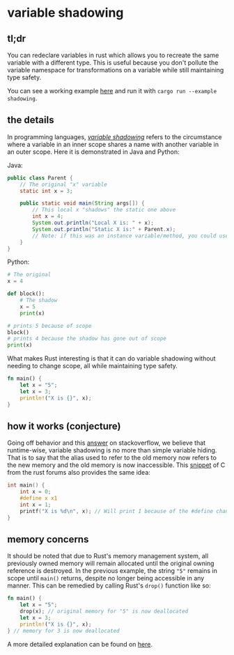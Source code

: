 # variable shadowing

## tl;dr

You can redeclare variables in rust which allows you to recreate the same variable with a different type. This is useful because you don't pollute the variable namespace for transformations on a variable while still maintaining type safety.

You can see a working example [here](../examples/shadowing/main.rs) and run it with `cargo run --example shadowing`.

## the details

In programming languages, [_variable shadowing_](https://en.wikipedia.org/wiki/Variable_shadowing) refers to the circumstance where a variable in an inner scope shares a name with another variable in an outer scope. Here it is demonstrated in Java and Python:

Java:

```java
public class Parent {
    // The original "x" variable
    static int x = 3;

    public static void main(String args[]) {
        // This local x "shadows" the static one above
        int x = 4;
        System.out.println("Local X is: " + x);
        System.out.println("Static X is:" + Parent.x);
        // Note: if this was an instance variable/method, you could use `this.field` to access it
    }
}
```

Python:

```python
# The original
x = 4

def block():
    # The shadow
    x = 5
    print(x)

# prints 5 because of scope
block()
# prints 4 because the shadow has gone out of scope
print(x)
```

What makes Rust interesting is that it can do variable shadowing without needing to change scope, all while maintaining type safety.

```rust
fn main() {
    let x = "5";
    let x = 3;
    println!("X is {}", x);
}
```

## how it works (conjecture)

Going off behavior and this [answer](https://stackoverflow.com/questions/48227347/does-rust-free-up-the-memory-of-overwritten-variables) on stackoverflow, we believe that runtime-wise, variable shadowing is no more than simple variable hiding. That is to say that the alias used to refer to the old memory now refers to the new memory and the old memory is now inaccessible. This [snippet](https://users.rust-lang.org/t/newbie-question-memory-leaks-by-shadowing/9347/14) of C from the rust forums also provides the same idea:

```c
int main() {
    int x = 0;
    #define x x1
    int x = 1;
    printf("X is %d\n", x); // Will print 1 because of the #define changing x -> x1
}
```

## memory concerns

It should be noted that due to Rust's memory management system, all previously owned memory will remain allocated until the original owning reference is destroyed. In the previous example, the string `"5"` remains in scope until `main()` returns, despite no longer being accessible in any manner. This can be remedied by calling Rust's `drop()` function like so:

```rust
fn main() {
    let x = "5";
    drop(x); // original memory for "5" is now deallocated
    let x = 3;
    println!("X is {}", x);
} // memory for 3 is now deallocated
```

A more detailed explanation can be found on [here](https://stackoverflow.com/questions/48227347/does-rust-free-up-the-memory-of-overwritten-variables).
